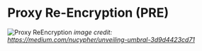 # Proxy Re-Encryption (PRE)

![Proxy ReEncryption](/img/orbis/pre.png)
*image credit: https://medium.com/nucypher/unveiling-umbral-3d9d4423cd71*